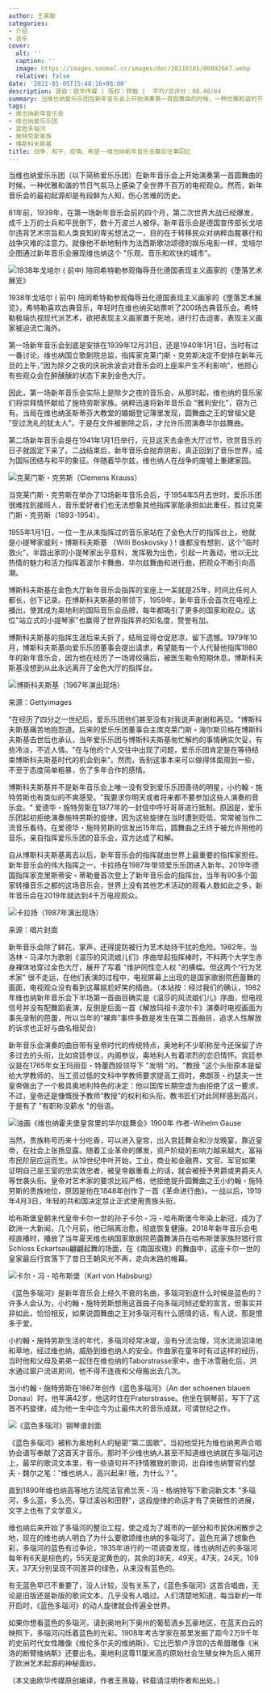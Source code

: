 ```yaml
---
author: 王熹璇
categories:
- 介绍
- 音乐
cover:
  alt: ''
  caption: ''
  image: https://images.soomal.cc/images/doc/20210105/00092667.webp
  relative: false
date: '2021-01-05T15:48:16+08:00'
description: 源自：欧华传媒 | 版权：转载 |  平均/总评分：08.40/84
summary: 当维也纳爱乐乐团在新年音乐会上开始演奏第一首圆舞曲的时候，一种优雅和谐的节日气氛马上感染了全世界千百万的电视观众。然而，新年音乐会的最初起源却是有段鲜为人知，伤心苦难的历史……
tags:
- 维也纳新年音乐会
- 维也纳爱乐乐团
- 蓝色多瑙河
- 施特劳斯家族
- 博斯科夫斯基
title: 战争、和平、疫情、希望――维也纳新年音乐会幕后往事回忆
---
```


当维也纳爱乐乐团（以下简称爱乐乐团）在新年音乐会上开始演奏第一首圆舞曲的时候，一种优雅和谐的节日气氛马上感染了全世界千百万的电视观众。然而，新年音乐会的最初起源却是有段鲜为人知，伤心苦难的历史。

81年前，1939年，在第一场新年音乐会前的四个月，第二次世界大战已经爆发，成千上万的士兵和平民倒下，数十万波兰人被俘。新年音乐会是德国宣传部长戈培尔违背艺术宗旨和人类良知的卑劣想法之一，目的在于转移民众对纳粹血腥暴行和战争灾难的注意力。就像他不断地制作为法西斯歌功颂德的娱乐电影一样，戈培尔企图通过新年音乐会展现维也纳这个 "乐观、音乐和欢快的城市"。

![1938年戈培尔 ( 前中) 陪同希特勒参观侮辱丑化德国表现主义画家的《堕落艺术展览》](https://images.soomal.cc/images/doc/20210105/00092665.webp)

1938年戈培尔 ( 前中) 陪同希特勒参观侮辱丑化德国表现主义画家的《堕落艺术展览》，希特勒喜欢古典音乐，年轻时在维也纳买站票听了200场古典音乐会。希特勒极端仇视现代派艺术，欲把表现主义画家置于死地，进行打击迫害，表现主义画家被迫流亡海外。



第一场新年音乐会到底是安排在1939年12月31日，还是1940年1月1日，当时有过一番讨论。维也纳国立歌剧院总监，指挥家克莱门斯・克劳斯决定不安排在新年元旦的上午，”因为除夕之夜的庆祝余波会对音乐会的上座率产生不利影响"，他担心有些观众会在醉醺醺的状态下来到金色大厅。

因此，第一场新年音乐会实际上是除夕之夜的音乐会，从那时起，维也纳的音乐家们将崇拜情怀献给了施特劳斯家族。纳粹迅速将新年音乐会 "雅利安化"，窃为己有。当局在维也纳圣斯蒂芬大教堂的婚姻登记簿里发现，圆舞曲之王的曾祖父是 "受过洗礼的犹太人"。于是在文件被删除之后，才允许乐团演奏华尔兹舞曲。

第二场新年音乐会是在1941年1月1日举行，元旦这天去金色大厅过节，欣赏音乐的日子就固定下来了。二战结束后，新年音乐会抛弃阴影，真正回到了音乐世界，成为国际团结与和平的象征。伴随着华尔兹，维也纳人在战争的废墟上重建家园。

![克莱门斯・克劳斯（Clemens Krauss）](https://images.soomal.cc/images/doc/20170101/00065735_01.webp)





当克莱门斯・克劳斯在举办了13场新年音乐会后，于1954年5月去世时，爱乐乐团很难找到接班人，音乐爱好者们也无法想象其他指挥家能承担如此重任，胜过克莱门斯・克劳斯（1893-1954）。

1955年1月1日，一位一生从未指挥过的音乐家站在了金色大厅的指挥台上，他就是小提琴家威利・博斯科夫斯基 （Willi Boskovsky ) ! 谁都没有想到，这个”临时救火”，半路出家的小提琴家出乎意料，发挥极为出色，引起一片轰动，他以无比热情的魅力和活力指挥着波尔卡舞曲、华尔兹舞曲和进行曲，把观众不断引向高潮。

博斯科夫斯基在金色大厅新年音乐会指挥的宝座上一呆就是25年，时间比任何人都长，创下记录。在博斯科夫斯基的带领下，1959年，新年音乐会首次在电视上播出，使其成为奥地利的国际音乐会品牌，每年都吸引了更多的国家和观众。这位"站立式的小提琴家"也赢得了世界指挥界的知名度，赞誉有加。

博斯科夫斯基的指挥生涯后来夭折了，结局显得仓促悲凉，留下遗憾。1979年10月，博斯科夫斯基向爱乐乐团董事会提出请求，希望能有一个人代替他指挥1980年的新年音乐会，因为他在经历了一场肾绞痛后，被医生勒令短期休息。博斯科夫斯基没想到从此永远离开了金色大厅的指挥台。

![博斯科夫斯基（1967年演出现场）](https://images.soomal.cc/images/doc/20200210/00086721.webp)

来源：Gettyimages



"在经历了四分之一世纪后，爱乐乐团他们甚至没有对我说声谢谢和再见。"博斯科夫斯基痛苦地抱怨道。后来的爱乐乐团董事会主席克莱门斯・海尔斯贝格在博斯科夫斯基去世后也承认，当年爱乐乐团与博斯科夫斯基匆忙解约的事情确实欠妥，有些冷淡，不近人情。"在与他的个人交往中出现了问题，爱乐乐团肯定是在等待结束博斯科夫斯基时代的机会到来"。然而，告别这事本来可以做得体面周到一些，不至于态度简单粗暴，伤了多年合作的感情。

博斯科夫斯基并不是新年音乐会上唯一没有受到爱乐乐团善待的明星，小约翰・施特劳斯也有类似的不爽感受。"我要求你明天或者将来都不要参加这些人演奏的音乐会。" 爱德华・施特劳斯在1877年的一封信中呼吁哥哥进行抵制。原因是，爱乐乐团起初拒绝演奏施特劳斯的旋律，因为这些旋律在当时遭到贬低，常常被当作二流音乐看待。在爱德华・施特劳斯的信发出15年后，圆舞曲之王终于被允许用他的音乐，亲自指挥爱乐乐团的音乐会，双方达成了和解。

自从博斯科夫斯基离去以后，新年音乐会的指挥就由世界上最重要的指挥家担任。新年音乐会的伟大指挥之一，卡拉扬在1987年带领爱乐乐团进入新年。2019年德国指挥家克里斯蒂安・蒂勒曼首次登上了新年音乐会的指挥台，当年有90多个国家转播音乐之都的这场音乐会，世界上没有其他艺术活动的观看人数如此之多，新年音乐会在2019年就达到4千万电视观众。

![卡拉扬（1987年演出现场）](https://images.soomal.cc/images/doc/20171228/00072555.webp)

来源：唱片封面



新年音乐会除了鲜花，掌声，还得提防被行为艺术劫持干扰的危险。1982年，当洛林・马泽尔为歌剧《温莎的风流娘儿们》序曲举起指挥棒时，不料两个大学生赤身裸体地穿过金色大厅，展开了写着 "维护同性恋人权 "的横幅。但这两个“行为艺术家” 很不走运，在他们表演的过程中，电视屏幕上出现的是国家歌剧院芭蕾舞的画面，电视观众没有看到这幕尴尬好笑的插曲。（本站按：经过我们的确认，1982年维也纳新年音乐会下半场第一首曲目确实是《温莎的风流娘们儿》序曲，但电视信号并没有配舞蹈表演，反倒是后面一首《解放玛祖卡波尔卡》演奏时电视画面为事先录制的芭蕾，所以当年的“裸奔”事件多数是发生在第二首曲目，追求人性解放的诉求也正好与曲名相契合）

新年音乐会演奏的曲目带有皇帝时代的传统特点，奥地利不少职称至今还保留了许多过去的头衔，比如宫廷参议，内阁参议，奥地利人有着浓烈的恋旧情怀。宫廷参议是在1765年女王玛丽亚・特蕾西娅领导下 "发明 "的。"教授 "这个头衔原本是留给大学教师的，当工资过低的文科中学教师要求提高工资时，弗朗茨・约瑟夫一世皇帝做出了一个极具奥地利特色的决定：他以国库长期空虚为由拒绝了这一要求，不过，皇帝还是慷慨授予教师“教授”的权利和头衔。教书匠们对此同样感到高兴，于是有了 "有职称没薪水 "的俗语。

![油画《维也纳霍夫堡皇宫里的华尔兹舞会》1900年 作者-Wihelm Gause](https://images.soomal.cc/images/doc/20210105/00092666.webp)





当然，贵族称号历来十分吃香，可以进入皇宫，出入宫廷舞会和沙龙晚宴，靠近皇帝，在社会上张扬显露。随着工业革命的爆发，资产阶级的影响力越来越大，富裕市民阶层应运而生。从19世纪中叶开始，工业，商业和金融界、文官、军官如果证明自己是王室的忠实效忠者，被皇帝器重看上的话，就会被授予男爵或男爵夫人等世袭头衔。皇帝对艺术家的要求比较严格，他拒绝提升圆舞曲之王小约翰・施特劳斯的贵族地位，原因是他在1848年创作了一首《革命进行曲》。一战以后，1919年4月3日，年轻的共和国决定禁止正式使用贵族头衔。

哈布斯堡皇朝末代皇帝卡尔一世的孙子卡尔・冯・哈布斯堡今年染上新冠，成为了欧洲一大新闻，几个月前，他已隔离治愈，彻底恢复健康。2018年新年音乐会电视直播时，播放了当年夏天维也纳国家歌剧院芭蕾舞演员在哈布斯堡家族狩猎行宫Schloss Eckartsau翩翩起舞的场面，在《南国玫瑰》的舞曲中，这座卡尔一世的皇家最后行宫落下了昔日王朝风光不再，走向末路的帷幕。

![卡尔・冯・哈布斯堡（Karl von Habsburg）](https://images.soomal.cc/images/doc/20210105/00092664.webp)





《蓝色多瑙河》是新年音乐会上经久不衰的名曲，多瑙河到底什么时候是蓝色的？许多人会认为，小约翰・施特劳斯想用这首曲子向多瑙河倾述爱的宣言，但事实并非如此，恰恰相反，如果说圆舞曲之王对多瑙河有什么感情的话，有人说，那是恨多于爱。

小约翰・施特劳斯生活的年代，多瑙河经常决堤，没有分流治理，河水流淌沼泽地和草地，经过维也纳，威胁到维也纳人的安全。作曲家在童年时有过这样的经历，当时他和父母及弟弟一起住在维也纳的Taborstrasse家中，由于冰雪融化后，洪水通过窗户流进房间，他不得不连夜和父母搬出去几次。

当小约翰・施特劳斯在1867年创作《蓝色多瑙河》（An der schoenen blauen Donau）时，他年满42岁，他这时住在Praterstrasse。他坐在钢琴前，写下了这首不朽旋律，成为他一生中迄今为止最伟大的音乐成就，可谓世纪之作。

![《蓝色多瑙河》钢琴谱封面](https://images.soomal.cc/images/doc/20181216/00078829.webp)





《蓝色多瑙河》被称为奥地利人的秘密”第二国歌”，当初他受托为维也纳男声合唱协会谱写奉献了这首天才音乐。那时不少维也纳人甚至不知道维也纳就在多瑙河边上，最早的歌词文本里，有一些语句并不抒情雅致的歌词，出自维也纳警官约瑟夫・魏尔之笔："维也纳人，高兴起来! 哦，为什么？"。

直到1890年维也纳高等地方法院法官弗兰茨・冯・格纳特写下歌词新文本 "多瑙河，多么蓝，多么亮，穿过溪谷和田野"，这段旋律的命运才有了突破性的进展，文字上也有了文学意义。

维也纳后来开始了多瑙河的整治工程，使之成为了城市的一部分和市民休闲散步之地，现在的维也纳人明白了为什么要歌颂维也纳的多瑙河了。蓝色充满了想象色彩，多瑙河的蓝色有过争论，1935年进行的一项调查发现，维也纳附近的多瑙河每年有6天是棕色的，55天是泥黄色的，其余的38天，49天，47天，24天，109天，37天分别呈现不同差异的绿色，从来没有蓝色的。

有无蓝色早已不重要了，没人计较，没有关系了，《蓝色多瑙河》这首合唱曲，无论是旧版还是新版的歌词文本，几乎没有人唱过。人们清楚地知道，每当新的一年开启时，《蓝色多瑙河》的动人旋律就会传遍全世界。

如果你想看蓝色的多瑙河，请到奥地利下奥州的葡萄酒乡瓦豪地区，在蓝天白云的映照下，多瑙河闪烁着蓝色的光彩。1908年考古学家在那里发掘了距今2万9千年的史前时代女性雕像《维伦多尔夫的维纳斯》，它比巴黎卢浮宫的古希腊雕像《米洛的断臂维纳斯》还要出名，奥地利这尊11厘米高的原始社会生殖女神为后人揭开了欧洲艺术起源的神秘面纱。

（本文由欧华传媒原创编译，作者王熹璇，转载请注明作者和出处。）